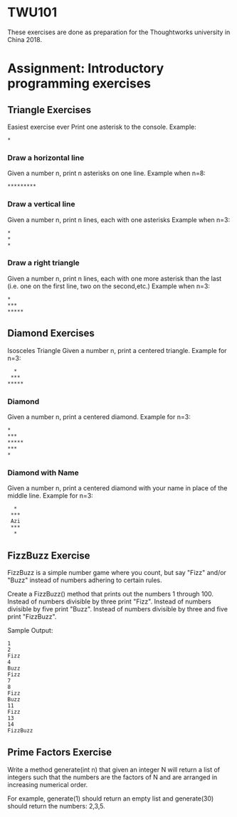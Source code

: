 # TWU101

These exercises are done as preparation for the Thoughtworks university in China 2018. 

# Assignment: Introductory programming exercises
## Triangle Exercises
Easiest exercise ever
Print one asterisk to the console.
Example:

```
*
````

### Draw a horizontal line
Given a number n, print n asterisks on one line.
Example when n=8:
```
*********
````
### Draw a vertical line
Given a number n, print n lines, each with one asterisks
Example when n=3:

```
*
*
*
````
### Draw a right triangle
Given a number n, print n lines, each with one more asterisk than the last (i.e. one on the first line, two on the second,etc.) 
Example when n=3:

```
*
***
*****
````
## Diamond Exercises
Isosceles Triangle
Given a number n, print a centered triangle. Example for n=3:

```
  *
 ***
*****
````

### Diamond
Given a number n, print a centered diamond. Example for n=3:

  ```
  *
 ***
*****
 ***
  *
```

### Diamond with Name
Given a number n, print a centered diamond with your name in place of the middle line. Example for n=3:

```
  *
 ***
 Azi
 ***
  *
```

## FizzBuzz Exercise
FizzBuzz is a simple number game where you count, but say "Fizz" and/or "Buzz" instead of numbers adhering to certain rules.

Create a FizzBuzz() method that prints out the numbers 1 through 100.
Instead of numbers divisible by three print "Fizz".
Instead of numbers divisible by five print "Buzz".
Instead of numbers divisible by three and five print "FizzBuzz".

Sample Output:
```
1
2
Fizz
4
Buzz
Fizz
7
8
Fizz
Buzz
11
Fizz
13
14
FizzBuzz
```


## Prime Factors Exercise
Write a method generate(int n) that given an integer N will return a list of integers such that the numbers are the factors of N and are arranged in increasing numerical order.

For example, generate(1) should return an empty list and generate(30) should return the numbers: 2,3,5.
